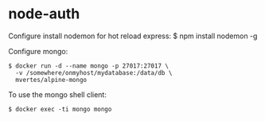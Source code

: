 # node-auth

Configure install nodemon for hot reload express:
    $ npm install nodemon -g

Configure mongo:

    $ docker run -d --name mongo -p 27017:27017 \
	  -v /somewhere/onmyhost/mydatabase:/data/db \
	  mvertes/alpine-mongo

To use the mongo shell client:

	$ docker exec -ti mongo mongo
